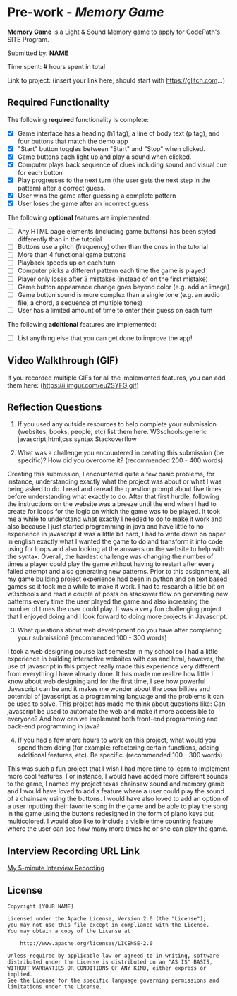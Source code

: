 # Pre-work - *Memory Game*

**Memory Game** is a Light & Sound Memory game to apply for CodePath's SITE Program. 

Submitted by: **NAME**

Time spent: **#** hours spent in total

Link to project: (insert your link here, should start with https://glitch.com...)

## Required Functionality

The following **required** functionality is complete:

* [x] Game interface has a heading (h1 tag), a line of body text (p tag), and four buttons that match the demo app
* [x] "Start" button toggles between "Start" and "Stop" when clicked. 
* [x] Game buttons each light up and play a sound when clicked. 
* [x] Computer plays back sequence of clues including sound and visual cue for each button
* [x] Play progresses to the next turn (the user gets the next step in the pattern) after a correct guess. 
* [x] User wins the game after guessing a complete pattern
* [x] User loses the game after an incorrect guess

The following **optional** features are implemented:

* [ ] Any HTML page elements (including game buttons) has been styled differently than in the tutorial
* [ ] Buttons use a pitch (frequency) other than the ones in the tutorial
* [ ] More than 4 functional game buttons
* [ ] Playback speeds up on each turn
* [ ] Computer picks a different pattern each time the game is played
* [ ] Player only loses after 3 mistakes (instead of on the first mistake)
* [ ] Game button appearance change goes beyond color (e.g. add an image)
* [ ] Game button sound is more complex than a single tone (e.g. an audio file, a chord, a sequence of multiple tones)
* [ ] User has a limited amount of time to enter their guess on each turn

The following **additional** features are implemented:

- [ ] List anything else that you can get done to improve the app!

## Video Walkthrough (GIF)

If you recorded multiple GIFs for all the implemented features, you can add them here:
(https://i.imgur.com/eu2SYFG.gif)

## Reflection Questions
1. If you used any outside resources to help complete your submission (websites, books, people, etc) list them here. 
W3schools:generic javascript,html,css syntax
Stackoverflow

2. What was a challenge you encountered in creating this submission (be specific)? How did you overcome it? (recommended 200 - 400 words) 


Creating this submission, I encountered quite a few basic problems, for instance, understanding exactly what the project was about or what I was being asked to do. I read and reread the question prompt about five times before understanding what exactly to do. After that first hurdle, following the instructions on the website was a breeze until the end when I had to create for loops for the logic on which the game was to be played. It took me a while to understand what exactly I needed to do to make it work and also because I just started programming in java and have little to no experience in javascript it was a little bit hard, I had to write down on paper in english exactly what I wanted the game to do and transform it into code using for loops and also looking at the answers on the website to help with the syntax. Overall, the hardest challenge was changing the number of times a player could play the game without having to restart after every failed attempt and also generating new patterns. Prior to this assignment, all my game building project experience had been in python and on text based games so it took me a while to make it work. I had to research a little bit on w3schools and read a couple of posts on stackover flow on generating new patterns every time the user played the game and also increasing the number of times the user could play. It was a very fun challenging project that I enjoyed doing and I look forward to doing more projects in Javascript.

3. What questions about web development do you have after completing your submission? (recommended 100 - 300 words) 

I took a web designing course last semester in my school so I had a little experience in building interactive websites with css and html, however, the use of javascript in this project really made this experience very different from everything I have already done. It has made me realize how little I know about web designing and  for the first time, I see how powerful Javascript can be and it makes me wonder about the possibilities and potential of javascript as a programming language and the problems it can be used to solve. This project has made me think about questions like: Can javascript be used to automate the web and make it more accessible to everyone?  And how can we implement both front-end programming and back-end programming in java?


4. If you had a few more hours to work on this project, what would you spend them doing (for example: refactoring certain functions, adding additional features, etc). Be specific. (recommended 100 - 300 words) 

This was such a fun project that I wish I had more time to learn to implement more cool features. For instance, I would have added more different sounds to the game, I named my project texas chainsaw sound and memory game and I would have loved to add a feature where a user could play the sound of a chainsaw using the buttons. I would have also loved to add an option of a user inputting their favorite song in the game and be able to play the song in the game using the buttons redesigned in the form of piano keys but multicolored. I would also like to include a visible time counting feature where the user can see how many more times he or she can play the game.



## Interview Recording URL Link

[My 5-minute Interview Recording](https://www.loom.com/share/3826382948ed402793a05e39c0302a14)


## License

    Copyright [YOUR NAME]

    Licensed under the Apache License, Version 2.0 (the "License");
    you may not use this file except in compliance with the License.
    You may obtain a copy of the License at

        http://www.apache.org/licenses/LICENSE-2.0

    Unless required by applicable law or agreed to in writing, software
    distributed under the License is distributed on an "AS IS" BASIS,
    WITHOUT WARRANTIES OR CONDITIONS OF ANY KIND, either express or implied.
    See the License for the specific language governing permissions and
    limitations under the License.
